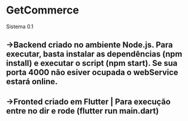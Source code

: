 # GetCommerce
Sistema 0.1

## ->Backend criado no ambiente Node.js. Para executar, basta instalar as dependências (npm install) e executar o script (npm start). Se sua porta 4000 não esiver ocupada o webService estará online.
## ->Fronted criado em Flutter | Para execução entre no dir e rode (flutter run main.dart)

